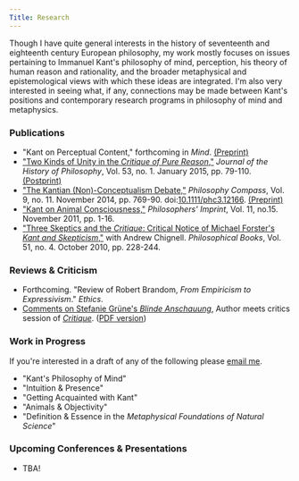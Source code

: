 ```yaml
---
Title: Research
---
```


Though I have quite general interests in the history of seventeenth and
eighteenth century European philosophy, my work mostly focuses on issues
pertaining to Immanuel Kant's philosophy of mind, perception, his theory of
human reason and rationality, and the broader metaphysical and epistemological
views with which these ideas are integrated. I'm also very interested in seeing
what, if any, connections may be made between Kant's positions and contemporary
research programs in philosophy of mind and metaphysics.

### Publications ###

- "Kant on Perceptual Content," forthcoming in *Mind*.
[(Preprint)](|filename|/pdfs/papers/KantContent.pdf)
- ["Two Kinds of Unity in the *Critique of Pure
  Reason*,"](http://muse.jhu.edu/login?auth=0&type=summary&url=/journals/journal_of_the_history_of_philosophy/v053/53.1.mclear.html)
  *Journal of the History of Philosophy*, Vol. 53, no. 1. January 2015, pp. 79-110. [(Postprint)](|filename|/pdfs/papers/KantUnity.pdf)
- ["The Kantian (Non)-Conceptualism Debate,"](http://onlinelibrary.wiley.com/doi/10.1111/phc3.12166/abstract) *Philosophy Compass*, Vol. 9, no. 11. November 2014, pp. 769-90. doi:[10.1111/phc3.12166](http://10.1111/phc3.12166). [(Preprint)](|filename|/pdfs/papers/KantConceptualism.pdf)
- ["Kant on Animal Consciousness,"](|filename|/pdfs/papers/KantAnimalConsciousness.pdf) *Philosophers' Imprint*, Vol. 11, no.15. November 2011, pp. 1-16.
- ["Three Skeptics and the *Critique*: Critical Notice of Michael Forster's *Kant and Skepticism*,"](|filename|/pdfs/papers/Chignell_McLear_ThreeSkeptics.pdf) with Andrew Chignell. *Philosophical Books*, Vol. 51, no. 4. October 2010, pp. 228-244.

### Reviews & Criticism ###

- Forthcoming. "Review of Robert Brandom, *From Empiricism to Expressivism*." *Ethics*.  
- [Comments on Stefanie Grüne's *Blinde Anschauung*](http://virtualcritique.wordpress.com/2014/08/19/colin-mclear-on-stefanie-grunes-blinde-anschauung/), Author meets critics session of [*Critique*](http://virtualcritique.wordpress.com/about/). ([PDF version](|filename|/pdfs/papers/GruneCritique.pdf))


<!-- - Forthcoming. ``Review of Lanier Anderson, *The Poverty of Conceptual Thought*.'' *Notre Dame Philosophical Reviews*. --> 
<!-- - Forthcoming. ``Comments on Lucy Allais' *Manifest Reality*.'' Author meets critics session for [*Virtual Critique*](http://virtualcritique.wordpress.com/). --> 
  
### Work in Progress

If you're interested in a draft of any of the following please [email me](mailto:mclear@unl.edu).

- "Kant's Philosophy of Mind" 
- "Intuition & Presence"
- "Getting Acquainted with Kant"
- "Animals & Objectivity"
- "Definition & Essence in the *Metaphysical Foundations of Natural Science*"
<!-- - "Kant on the Cognitive Role of Intuition" -->
<!-- - "Priority Monism, Intuition, & Freedom" (with Derk Pereboom) -->
<!-- - "Strands of Subjectivity: Kant on Presentation and Projection" -->

### Upcoming Conferences & Presentations ###

- TBA!

<!-- - 2016: Pacific APA Symposium, San Francisco – "Are Kantian Concepts Identical -->
<!--   with Abilities?" -->
<!-- - 2015: Post-Kantian Seminar, Oxford – TBA -->
<!-- - 2015: Rosefeldt Kolloquium at Humboldt Universität, Berlin – "The Cognitive Role of Intuition" -->

<!-- - May 1-2, 2015: Organizer, UNL Chambers Philosophy Conference – [Kant on -->
<!--   Introspection, Self-Consciousness, & Self-Knowledge]({filename}/pages/KantConference.md) -->
<!-- - April 2, 2015: Pacific APA, Vancouver - "Definition and Essence in the -->
<!--   *Metaphysical Foundations of Natural Science*" -->
<!-- - January 16, 2015: Workshop on Kant and the Mind, Oxford University - -->
<!--   "Comments on Stefanie Grüne on the Object-Dependence of Intuition" -->
<!-- - October 25-6, 2014: Midwest Study Group of the North American Kant Society, -->
<!--   Washington University in St. Louis – "Intuition and Presence" -->
<!-- - October 3-5, 2014: [Kantian Freedom, Simon Fraser -->
<!--   University](http://www.sfu.ca/kantian-freedom/index.html) – "Priority Monism, -->
<!--   Intuition, and Freedom" -->
<!-- - August 23, 2014: [UK Kant Society Annual Conference, Oxford -->
<!--   University](http://www.philosophy.ox.ac.uk/events/uk_kant_society_conference) -->
<!--   – "Definition and Essence in the *Metaphysical Foundations of Natural -->
<!--   Science*" -->



